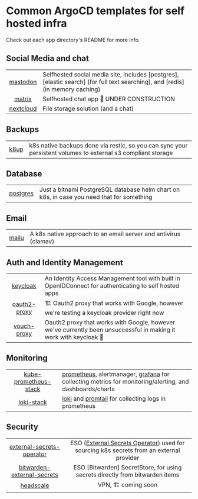 # Common ArgoCD templates for self hosted infra
Check out each app directory's README for more info.

## Social Media and chat

|  | |
|:------------------------:|:---------------------------------------------------------------------------------|
| [mastodon](./mastodon)   | Selfhosted social media site, includes [postgres], [elastic search] (for full text searching), and [redis] (in memory caching) |
| [matrix](./matrix)       | Selfhosted chat app 🚧 UNDER CONSTRUCTION |
| [nextcloud](./nextcloud) | File storage solution (and a chat)        |
</div>

## Backups

|  | |
|:----------------:|:---------------------------------------------------------------------------------|
| [k8up](./k8up)   | k8s native backups done via restic, so you can sync your persistent volumes to external s3 compliant storage | 

## Database

|  | |
|:----------------------:|:----------------------------------------------------------|
| [postgres](./postgres) | Just a bitnami PostgreSQL database helm chart on k8s, in case you need that for something |

## Email

|  | |
|:----------------:|:----------------------------------------------------------------|
| [mailu](./mailu) | A k8s native approach to an email server and antivirus (clamav) |

## Auth and Identity Management

|  | |
|:------------------------------:|:------------------------------------------------------------------------------------------------------|
| [keycloak](./keycloak)         | An Identity Access Management tool with built in OpenIDConnect for authenticating to self hosted apps |
| [oauth2-proxy](./oauth2-proxy) | 🏗️ Oauth2 proxy that works with Google, however we're testing a keycloak provider right now |
| [vouch-proxy](./vouch-proxy)   | Oauth2 proxy that works with Google, however we've currently been unsuccessful in making it work with keycloak 🤷|

## Monitoring

|  | |
|:------------------------------:|:---------------------------------------------------------------------------------|
| [kube-prometheus-stack](./kube-prometheus-stack) | [prometheus](https://prometheus.io/docs/introduction/overview/), alertmanager, [grafana](https://grafana.com) for collecting metrics for monitoring/alerting, and dashboards/charts |
| [loki-stack](./loki-stack)                       | [loki](https://grafana.com/oss/loki/) and [promtail](https://grafana.com/docs/loki/latest/clients/promtail/) for collecting logs in prometheus |

## Security

|  | |
|:----:|:---------------------------------------------------:|
| [external-secrets-operator](./external-secrets-operator)   | ESO ([External Secrets Operator](https://external-secrets.io/latest/)) used for sourcing k8s secrets from an external provider |
| [bitwarden-external-secrets](./bitwarden-external-secrets) | ESO [Bitwarden] SecretStore, for using secrets directly from bitwarden items    |
| [headscale](./headscale)                                   | VPN, 🏗️ coming soon |
